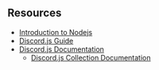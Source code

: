 ## Resources

* [Introduction to Nodejs](https://nodejs.dev/learn)
* [Discord.js Guide](https://discordjs.guide/)
* [Discord.js Documentation](https://discord.js.org/#/docs/main/stable/general/welcome)
  * [Discord.js Collection Documentation](https://discord.js.org/#/docs/collection/stable/general/welcome)
